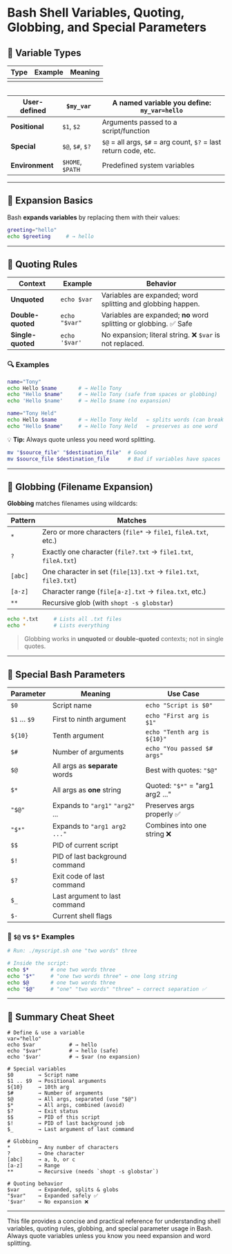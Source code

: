 # Bash Shell Variables, Quoting, Globbing, and Special Parameters

## 🔧 Variable Types

| Type | Example | Meaning |
| ---- | ------- | ------- |
|      |         |         |

|   |
| - |

| **User-defined** | `$my_var`        | A named variable you define: `my_var=hello`                      |
| ---------------- | ---------------- | ---------------------------------------------------------------- |
| **Positional**   | `$1`, `$2`       | Arguments passed to a script/function                            |
| **Special**      | `$@`, `$#`, `$?` | `$@` = all args, `$#` = arg count, `$?` = last return code, etc. |
| **Environment**  | `$HOME`, `$PATH` | Predefined system variables                                      |

---

## 🧪 Expansion Basics

Bash **expands variables** by replacing them with their values:

```bash
greeting="hello"
echo $greeting     # → hello
```

---

## 🧵 Quoting Rules

| Context           | Example       | Behavior                                                          |
| ----------------- | ------------- | ----------------------------------------------------------------- |
| **Unquoted**      | `echo $var`   | Variables are expanded; word splitting and globbing happen.       |
| **Double-quoted** | `echo "$var"` | Variables are expanded; **no** word splitting or globbing. ✅ Safe |
| **Single-quoted** | `echo '$var'` | No expansion; literal string. ❌ `$var` is not replaced.           |

### 🔍 Examples

```bash
name="Tony"
echo Hello $name       # → Hello Tony
echo "Hello $name"     # → Hello Tony (safe from spaces or globbing)
echo 'Hello $name'     # → Hello $name (no expansion)

name="Tony Held"
echo Hello $name       # → Hello Tony Held   ← splits words (can break args)
echo "Hello $name"     # → Hello Tony Held   ← preserves as one word
```

💡 **Tip:** Always quote unless you need word splitting.

```bash
mv "$source_file" "$destination_file"  # Good
mv $source_file $destination_file      # Bad if variables have spaces
```

---

## 🧨 Globbing (Filename Expansion)

**Globbing** matches filenames using wildcards:

| Pattern | Matches                                                          |
| ------- | ---------------------------------------------------------------- |
| `*`     | Zero or more characters (`file*` → `file1`, `fileA.txt`, etc.)   |
| `?`     | Exactly one character (`file?.txt` → `file1.txt`, `fileA.txt`)   |
| `[abc]` | One character in set (`file[13].txt` → `file1.txt`, `file3.txt`) |
| `[a-z]` | Character range (`file[a-z].txt` → `filea.txt`, etc.)            |
| `**`    | Recursive glob (with `shopt -s globstar`)                        |

```bash
echo *.txt     # Lists all .txt files
echo *         # Lists everything
```

> Globbing works in **unquoted** or **double-quoted** contexts; not in single quotes.

---

## 💬 Special Bash Parameters

| Parameter   | Meaning                          | Use Case                         |
| ----------- | -------------------------------- | -------------------------------- |
| `$0`        | Script name                      | `echo "Script is $0"`            |
| `$1` … `$9` | First to ninth argument          | `echo "First arg is $1"`         |
| `${10}`     | Tenth argument                   | `echo "Tenth arg is ${10}"`      |
| `$#`        | Number of arguments              | `echo "You passed $# args"`      |
| `$@`        | All args as **separate** words   | Best with quotes: `"$@"`         |
| `$*`        | All args as **one** string       | Quoted: `"$*"` = "arg1 arg2 ..." |
| `"$@"`      | Expands to `"arg1"` `"arg2"` ... | Preserves args properly ✅        |
| `"$*"`      | Expands to `"arg1 arg2 ..."`     | Combines into one string ❌       |
| `$$`        | PID of current script            |                                  |
| `$!`        | PID of last background command   |                                  |
| `$?`        | Exit code of last command        |                                  |
| `$_`        | Last argument to last command    |                                  |
| `$-`        | Current shell flags              |                                  |

### 🧪 `$@` vs `$*` Examples

```bash
# Run: ./myscript.sh one "two words" three

# Inside the script:
echo $*       # one two words three
echo "$*"     # "one two words three" ← one long string
echo $@       # one two words three
echo "$@"     # "one" "two words" "three" ← correct separation ✅
```

---

## 🧾 Summary Cheat Sheet

```
# Define & use a variable
var="hello"
echo $var           # → hello
echo "$var"         # → hello (safe)
echo '$var'         # → $var (no expansion)

# Special variables
$0        → Script name
$1 .. $9  → Positional arguments
${10}     → 10th arg
$#        → Number of arguments
$@        → All args, separated (use "$@")
$*        → All args, combined (avoid)
$?        → Exit status
$$        → PID of this script
$!        → PID of last background job
$_        → Last argument of last command

# Globbing
*         → Any number of characters
?         → One character
[abc]     → a, b, or c
[a-z]     → Range
**        → Recursive (needs `shopt -s globstar`)

# Quoting behavior
$var      → Expanded, splits & globs
"$var"    → Expanded safely ✅
'$var'    → No expansion ❌
```

---

This file provides a concise and practical reference for understanding shell variables, quoting rules, globbing, and special parameter usage in Bash. Always quote variables unless you know you need expansion and word splitting.

